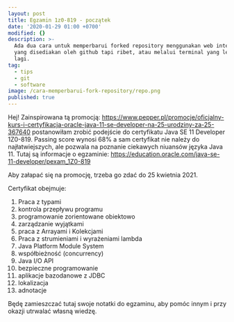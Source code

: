 ```yaml
---
layout: post
title: Egzamin 1z0-819 - początek
date: '2020-01-29 01:00 +0700'
modified: {}
description: >-
  Ada dua cara untuk memperbarui forked repository menggunakan web interface
  yang disediakan oleh github tapi ribet, atau melalui terminal yang lebih ribet
  lagi.
tag:
  - tips
  - git
  - software
image: /cara-memperbarui-fork-repository/repo.png
published: true
---
```

Hej!
Zainspirowana tą promocją: https://www.pepper.pl/promocje/oficjalny-kurs-i-certyfikacja-oracle-java-11-se-developer-na-25-urodziny-za-25-367640 postanowiłam zrobić podejście do certyfikatu Java SE 11 Developer 1Z0-819. Passing score wynosi 68% a sam certyfikat nie należy do najłatwiejszych, ale pozwala na poznanie ciekawych niuansów języka Java 11.
Tutaj są informacje o egzaminie: https://education.oracle.com/java-se-11-developer/pexam_1Z0-819


Aby załapać się na promocję, trzeba go zdać do 25 kwietnia 2021.

Certyfikat obejmuje:
1. Praca z typami
2. kontrola przepływu programu
3. programowanie zorientowane obiektowo
4. zarządzanie wyjątkami
5. praca z Arrayami i Kolekcjami
6. Praca z strumieniami i wyrażeniami lambda
7. Java Platform Module System
8. współbieżność (concurrency)
9. Java I/O API
10. bezpieczne programowanie
11. aplikacje bazodanowe z JDBC
12. lokalizacja
13. adnotacje

Będę zamieszczać tutaj swoje notatki do egzaminu, aby pomóc innym i przy okazji utrwalać własną wiedzę.